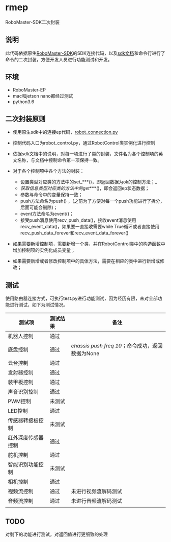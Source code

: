 # rmep
RoboMaster-SDK二次封装

## 说明

此代码依据原生[RoboMaster-SDK](https://github.com/dji-sdk/RoboMaster-SDK)的SDK连接代码，以及[sdk文档](https://github.com/dji-sdk/RoboMaster-SDK)和命令行进行了命令的二次封装，方便开发人员进行功能测试和开发。

## 环境

- RoboMaster-EP
- mac和jetson nano都经过测试
- python3.6

## 二次封装原则

- 使用原生sdk中的连接ep代码，[robot_connection.py](https://github.com/dji-sdk/RoboMaster-SDK/blob/master/sample_code/RoboMasterEP/connection/network/robot_connection.py)

- 控制代码入口为robot_control.py，通过RobotControl类实例化进行控制
- 依据sdk文档中的说明，对每一项进行了类的封装，文件名为各个控制项的英文名称，与文档中控制命令第一项保持一致。
- 对于各个控制项中各个方法的封装：
  - 设置类型对应类的方法中的set_***()，即返回数据为ok的控制方法；_
  - _获取信息类型对应类的方法中的get_***()，即会返回ep状态数据；
  - 参数与命令中的变量保持一致；
  - push方法命名为push() ，(之前为了方便对每一个push功能进行了拆分，后面可能会删除)；
  - event方法命名为event()；
  - 接受push消息使用recv_push_data()，接收event消息使用recv_event_data()，如果要一直接收需要while True循环或者直接使用recv_push_data_forever和recv_event_data_forever()

- 如果需要新增控制项，需要新增一个类，并在RobotControl类中的构造函数中增加控制项的实例化成员变量；
- 如果需要新增或者修改控制项中的具体方法，需要在相应的类中进行新增或修改；

## 测试

使用路由器连接方式，可执行test.py进行功能测试，因为经历有限，未对全部功能进行测试，如下为测试情况。

| 测试项             | 测试结果 | 备注                                             |
| ------------------ | :------- | ------------------------------------------------ |
| 机器人控制         | 通过     |                                                  |
| 底盘控制           | 通过     | *chassis push freq 10*；命令成功，返回数据为None |
| 云台控制           | 通过     |                                                  |
| 发射器控制         | 通过     |                                                  |
| 装甲板控制         | 通过     |                                                  |
| 声音识别控制       | 通过     |                                                  |
| PWM控制            | 未测试   |                                                  |
| LED控制            | 通过     |                                                  |
| 传感器转接板控制   | 未测试   |                                                  |
| 红外深度传感器控制 | 通过     |                                                  |
| 舵机控制           | 通过     |                                                  |
| 智能识别功能控制   | 未测试   |                                                  |
| 相机控制           | 通过     |                                                  |
| 视频流控制         | 通过     | 未进行视频流解码测试                             |
| 音频流控制         | 通过     | 未进行音频流解码测试                             |
|                    |          |                                                  |

## TODO

对剩下的功能进行测试，对返回值进行更细致的处理
